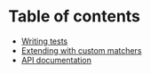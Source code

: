 # Table of contents

- [Writing tests](./WRITING_TESTS.md)
- [Extending with custom matchers](./CUSTOM_MATCHERS.md)
- [API documentation](./API.md)
